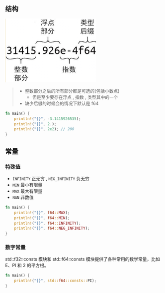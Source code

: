 ## 结构

![](附件/Pasted%20image%2020240430215518.png)
> - 整数部分之后的所有部分都是可选的(包括小数点)
> 	- 但是至少要存在浮点 , 指数 , 类型其中的一个
> - 缺少后缀的时候会的情况下默认是 f64 

```rust
fn main() {
    println!("{}", -3.1415926535);
    println!("{}", 2.);
    println!("{}", 2e2); // 200
}
```

## 常量

### 特殊值

- `INFINITY` 正无穷 , `NEG_INFINITY` 负无穷
- `MIN` 最小有限量
- `MAX` 最大有限量
- `NAN` 非数值

```rust
fn main() {
    println!("{}", f64::MAX);
    println!("{}", f64::MIN);
    println!("{}", f64::INFINITY);
    println!("{}", f64::NEG_INFINITY);
}
```

### 数字常量

std::f32::consts 模块和 std::f64::consts 模块提供了各种常用的数学常量，比如 E、PI 和 2 的平方根。

```rust
fn main() {
    println!("{}", std::f64::consts::PI);
}
```
